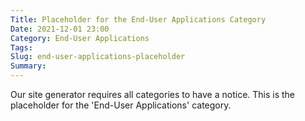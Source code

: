 ```yaml
---
Title: Placeholder for the End-User Applications Category
Date: 2021-12-01 23:00
Category: End-User Applications
Tags: 
Slug: end-user-applications-placeholder
Summary: 
---
```


Our site generator requires all categories to have a notice. This is the placeholder for the 'End-User Applications' category.
